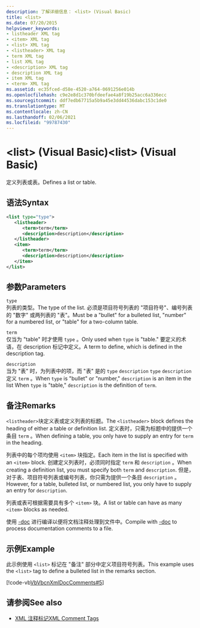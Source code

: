 ```yaml
---
description: 了解详细信息： <list> (Visual Basic)
title: <list>
ms.date: 07/20/2015
helpviewer_keywords:
- listheader XML tag
- <item> XML tag
- <list> XML tag
- <listheader> XML tag
- term XML tag
- list XML tag
- <description> XML tag
- description XML tag
- item XML tag
- <term> XML tag
ms.assetid: ec35fced-d58e-4520-a764-0691256e014b
ms.openlocfilehash: c9e2e8d1c370bfdeefae4a8f19b25acc6a336ecc
ms.sourcegitcommit: ddf7edb67715a5b9a45e3dd44536dabc153c1de0
ms.translationtype: MT
ms.contentlocale: zh-CN
ms.lasthandoff: 02/06/2021
ms.locfileid: "99787430"
---
```

# <a name="list-visual-basic"></a><span data-ttu-id="179f8-103">\<list> (Visual Basic)</span><span class="sxs-lookup"><span data-stu-id="179f8-103">\<list> (Visual Basic)</span></span>

<span data-ttu-id="179f8-104">定义列表或表。</span><span class="sxs-lookup"><span data-stu-id="179f8-104">Defines a list or table.</span></span>  
  
## <a name="syntax"></a><span data-ttu-id="179f8-105">语法</span><span class="sxs-lookup"><span data-stu-id="179f8-105">Syntax</span></span>  
  
```xml  
<list type="type">  
   <listheader>  
      <term>term</term>  
      <description>description</description>  
   </listheader>  
   <item>  
      <term>term</term>  
      <description>description</description>  
   </item>  
</list>  
```  
  
## <a name="parameters"></a><span data-ttu-id="179f8-106">参数</span><span class="sxs-lookup"><span data-stu-id="179f8-106">Parameters</span></span>  

 `type`  
 <span data-ttu-id="179f8-107">列表的类型。</span><span class="sxs-lookup"><span data-stu-id="179f8-107">The type of the list.</span></span> <span data-ttu-id="179f8-108">必须是项目符号列表的 "项目符号"、编号列表的 "数字" 或两列表的 "表"。</span><span class="sxs-lookup"><span data-stu-id="179f8-108">Must be a "bullet" for a bulleted list, "number" for a numbered list, or "table" for a two-column table.</span></span>  
  
 `term`  
 <span data-ttu-id="179f8-109">仅当为 "table" 时才使用 `type` 。</span><span class="sxs-lookup"><span data-stu-id="179f8-109">Only used when `type` is "table."</span></span> <span data-ttu-id="179f8-110">要定义的术语，在 description 标记中定义。</span><span class="sxs-lookup"><span data-stu-id="179f8-110">A term to define, which is defined in the description tag.</span></span>  
  
 `description`  
 <span data-ttu-id="179f8-111">当为 "表" 时，为列表中的项，而 "表" 是的 `type` `description` `type` `description` 定义 `term` 。</span><span class="sxs-lookup"><span data-stu-id="179f8-111">When `type` is "bullet" or "number," `description` is an item in the list When `type` is "table," `description` is the definition of `term`.</span></span>  
  
## <a name="remarks"></a><span data-ttu-id="179f8-112">备注</span><span class="sxs-lookup"><span data-stu-id="179f8-112">Remarks</span></span>  

 <span data-ttu-id="179f8-113">`<listheader>`块定义表或定义列表的标题。</span><span class="sxs-lookup"><span data-stu-id="179f8-113">The `<listheader>` block defines the heading of either a table or definition list.</span></span> <span data-ttu-id="179f8-114">定义表时，只需为标题中的提供一个条目 `term` 。</span><span class="sxs-lookup"><span data-stu-id="179f8-114">When defining a table, you only have to supply an entry for `term` in the heading.</span></span>  
  
 <span data-ttu-id="179f8-115">列表中的每个项均使用 `<item>` 块指定。</span><span class="sxs-lookup"><span data-stu-id="179f8-115">Each item in the list is specified with an `<item>` block.</span></span> <span data-ttu-id="179f8-116">创建定义列表时，必须同时指定 `term` 和 `description` 。</span><span class="sxs-lookup"><span data-stu-id="179f8-116">When creating a definition list, you must specify both `term` and `description`.</span></span> <span data-ttu-id="179f8-117">但是，对于表、项目符号列表或编号列表，你只需为提供一个条目 `description` 。</span><span class="sxs-lookup"><span data-stu-id="179f8-117">However, for a table, bulleted list, or numbered list, you only have to supply an entry for `description`.</span></span>  
  
 <span data-ttu-id="179f8-118">列表或表可根据需要具有多个 `<item>` 块。</span><span class="sxs-lookup"><span data-stu-id="179f8-118">A list or table can have as many `<item>` blocks as needed.</span></span>  
  
 <span data-ttu-id="179f8-119">使用 [-doc](../../reference/command-line-compiler/doc.md) 进行编译以便将文档注释处理到文件中。</span><span class="sxs-lookup"><span data-stu-id="179f8-119">Compile with [-doc](../../reference/command-line-compiler/doc.md) to process documentation comments to a file.</span></span>  
  
## <a name="example"></a><span data-ttu-id="179f8-120">示例</span><span class="sxs-lookup"><span data-stu-id="179f8-120">Example</span></span>  

 <span data-ttu-id="179f8-121">此示例使用 `<list>` 标记在 "备注" 部分中定义项目符号列表。</span><span class="sxs-lookup"><span data-stu-id="179f8-121">This example uses the `<list>` tag to define a bulleted list in the remarks section.</span></span>  
  
 [!code-vb[VbVbcnXmlDocComments#5](~/samples/snippets/visualbasic/VS_Snippets_VBCSharp/VbVbcnXmlDocComments/VB/Class1.vb#5)]  
  
## <a name="see-also"></a><span data-ttu-id="179f8-122">请参阅</span><span class="sxs-lookup"><span data-stu-id="179f8-122">See also</span></span>

- [<span data-ttu-id="179f8-123">XML 注释标记</span><span class="sxs-lookup"><span data-stu-id="179f8-123">XML Comment Tags</span></span>](index.md)

